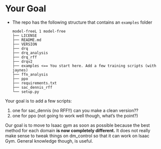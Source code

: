 # Your Goal

- The repo has the following structure that contains an `examples` folder
    
    ```
    model-freeL 1 model-free
    ├── LICENSE
    ├── README.md
    ├── VERSION
    ├── drq
    ├── drq_analysis
    ├── drq_rff
    ├── drqv2
    ├── examples <== You start here. Add a few training scripts (with jaynes)
    ├── ffn_analysis
    ├── ppo
    ├── requirements.txt
    ├── sac_dennis_rff
    └── setup.py
    ```

Your goal is to add a few scripts:

1. one for sac_dennis (no RFF!!) can you make a clean version??
2. one for ppo (not going to work well though, what’s the point?)

Our goal is to move to Isaac gym as soon as possible because the best method for each domain **is now completely different.** It does not really make sense to tweak things on dm_control so that it can work on Isaac Gym. General knowledge though, is useful.